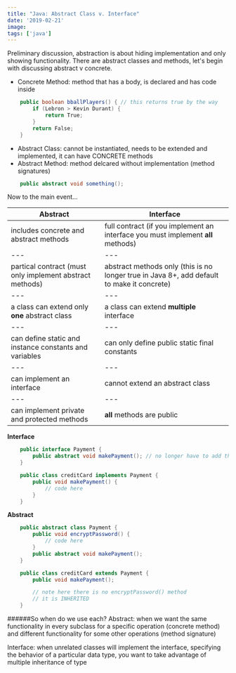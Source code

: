 ```yaml
---
title: "Java: Abstract Class v. Interface"
date: '2019-02-21'
image:
tags: ['java']
---
```


Preliminary discussion, abstraction is about hiding implementation and only showing functionality.
There are abstract classes and methods, let's begin with discussing abstract v concrete.
- Concrete Method: method that has a body, is declared and has code inside
```java
    public boolean bballPlayers() { // this returns true by the way
        if (Lebron > Kevin Durant) {
            return True;
        }
        return False;
    }
```
- Abstract Class: cannot be instantiated, needs to be extended and implemented, it can have CONCRETE methods
- Abstract Method: method delcared without implementation (method signatures)
```java
    public abstract void something();
```

Now to the main event...

Abstract | Interface
--- | ---
includes concrete and abstract methods | full contract (if you implement an interface you must implement **all** methods)
--- | ---
partical contract (must only implement abstract methods) | abstract methods only (this is no longer true in Java 8+, add default to make it concrete)
--- | ---
a class can extend only **one** abstract class | a class can extend **multiple** interface
--- | ---
can define static and instance constants and variables | can only define public static final constants
--- | ---
can implement an interface | cannot extend an abstract class
--- | ---
can implement private and protected methods | **all** methods are public

**Interface**
```java
    public interface Payment {
        public abstract void makePayment(); // no longer have to add the abstract keyword
    }

    public class creditCard implements Payment {
        public void makePayment() {
            // code here
        }
    }
```

**Abstract**
```java
    public abstract class Payment {
        public void encryptPassword() {
            // code here
        }
        public abstract void makePayment();
    }

    public class creditCard extends Payment {
        public void makePayment();

        // note here there is no encryptPassword() method
        // it is INHERITED
    }
```

######So when do we use each?
Abstract: when we want the same functionality in every subclass for a specific operation (concrete method) and different functionality for some other operations (method signature)

Interface: when unrelated classes will implement the interface, specifying the behavior of a particular data type, you want to take advantage of multiple inheritance of type